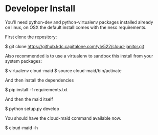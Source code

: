 # Developer Install



You'll need python-dev and python-virtualenv packages installed already on linux, on
OSX the default install comes with the nesc requirements.

First clone the repository:

$ git clone https://github.kdc.capitalone.com/ylv522/cloud-janitor.git

Also recommended is to use a virtualenv to sandbox this install from your system packages:

$ virtualenv cloud-maid
$ source cloud-maid/bin/activate

And then install the dependencies

$ pip install -f requirements.txt

And then the maid itself

$ python setup.py develop

You should have the cloud-maid command available now.

$ cloud-maid -h


